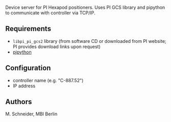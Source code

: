 Device server for PI Hexapod positioners. Uses PI GCS library and pipython to communicate with controller via TCP/IP.

## Requirements
* `libpi_pi_gcs2` library (from software CD or downloaded from PI website; PI provides download links upon request)
* [pipython](https://pypi.org/project/PIPython/)

## Configuration
* controller name (e.g. "C-887.52")
* IP address

## Authors
M. Schneider, MBI Berlin
